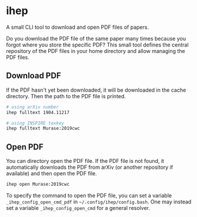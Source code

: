 # ihep

A small CLI tool to download and open PDF files of papers.

Do you download the PDF file of the same paper many times because you forgot
where you store the specific PDF?  This small tool defines the central
repository of the PDF files in your home directory and allow managing the PDF
files.

## Download PDF

If the PDF hasn't yet been downloaded, it will be downloaded in the cache
directory. Then the path to the PDF file is printed.

```bash
# using arXiv number
ihep fulltext 1904.11217

# using INSPIRE texkey
ihep fulltext Murase:2019cwc
```

## Open PDF

You can directory open the PDF file.  If the PDF file is not found, it
automatically downloads the PDF from arXiv (or another repository if
available) and then open the PDF file.

```bash
ihep open Murase:2019cwc
```

To specify the command to open the PDF file, you can set a variable
`_ihep_config_open_cmd_pdf` in `~/.config/ihep/config.bash`.  One may instead
set a variable `_ihep_config_open_cmd` for a general resolver.
